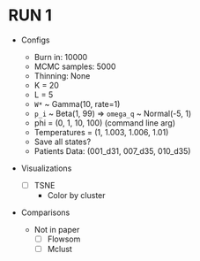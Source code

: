 # RUN 1

- Configs
    - Burn in: 10000
    - MCMC samples: 5000
    - Thinning: None
    - K = 20
    - L = 5
    - `W*` ~ Gamma(10, rate=1)
    - `p_i` ~ Beta(1, 99) => `omega_q` ~ Normal(-5, 1)
    - phi = (0, 1, 10, 100) (command line arg)
    - Temperatures = (1, 1.003, 1.006, 1.01)
    - Save all states?
    - Patients Data: (001_d31, 007_d35, 010_d35)

- Visualizations
    - [ ] TSNE
        - Color by cluster

- Comparisons
    - Not in paper
        - [ ] Flowsom
        - [ ] Mclust
